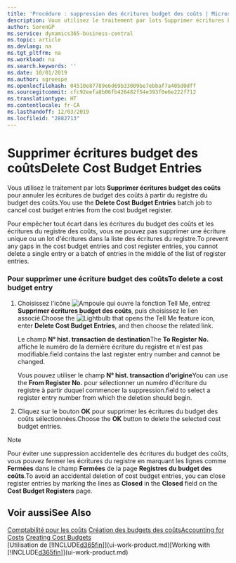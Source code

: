 ```yaml
---
title: 'Procédure : suppression des écritures budget des coûts | Microsoft Docs'
description: Vous utilisez le traitement par lots Supprimer écritures budget des coûts pour annuler les écritures de budget des coûts à partir du registre du budget des coûts.
author: SorenGP
ms.service: dynamics365-business-central
ms.topic: article
ms.devlang: na
ms.tgt_pltfrm: na
ms.workload: na
ms.search.keywords: ''
ms.date: 10/01/2019
ms.author: sgroespe
ms.openlocfilehash: 04510e87789e6d69b33009be7ebbaf7a405d0dff
ms.sourcegitcommit: cfc92eefa8b06fb426482f54e393f0e6e222f712
ms.translationtype: HT
ms.contentlocale: fr-CA
ms.lasthandoff: 12/03/2019
ms.locfileid: "2882713"
---
```

# <a name="delete-cost-budget-entries"></a><span data-ttu-id="e43fd-103">Supprimer écritures budget des coûts</span><span class="sxs-lookup"><span data-stu-id="e43fd-103">Delete Cost Budget Entries</span></span>
<span data-ttu-id="e43fd-104">Vous utilisez le traitement par lots **Supprimer écritures budget des coûts** pour annuler les écritures de budget des coûts à partir du registre du budget des coûts.</span><span class="sxs-lookup"><span data-stu-id="e43fd-104">You use the **Delete Cost Budget Entries** batch job to cancel cost budget entries from the cost budget register.</span></span>  

<span data-ttu-id="e43fd-105">Pour empêcher tout écart dans les écritures du budget des coûts et les écritures du registre des coûts, vous ne pouvez pas supprimer une écriture unique ou un lot d'écritures dans la liste des écritures du registre.</span><span class="sxs-lookup"><span data-stu-id="e43fd-105">To prevent any gaps in the cost budget entries and cost register entries, you cannot delete a single entry or a batch of entries in the middle of the list of register entries.</span></span>  

### <a name="to-delete-a-cost-budget-entry"></a><span data-ttu-id="e43fd-106">Pour supprimer une écriture budget des coûts</span><span class="sxs-lookup"><span data-stu-id="e43fd-106">To delete a cost budget entry</span></span>  

1.  <span data-ttu-id="e43fd-107">Choisissez l'icône ![Ampoule qui ouvre la fonction Tell Me](media/ui-search/search_small.png "Dites-moi ce que vous voulez faire"), entrez **Supprimer écritures budget des coûts**, puis choisissez le lien associé.</span><span class="sxs-lookup"><span data-stu-id="e43fd-107">Choose the ![Lightbulb that opens the Tell Me feature](media/ui-search/search_small.png "Tell me what you want to do") icon, enter **Delete Cost Budget Entries**, and then choose the related link.</span></span>  

    <span data-ttu-id="e43fd-108">Le champ **N° hist. transaction de destination**</span><span class="sxs-lookup"><span data-stu-id="e43fd-108">The **To Register No.**</span></span> <span data-ttu-id="e43fd-109">affiche le numéro de la dernière écriture du registre et n'est pas modifiable.</span><span class="sxs-lookup"><span data-stu-id="e43fd-109">field contains the last register entry number and cannot be changed.</span></span>  

    <span data-ttu-id="e43fd-110">Vous pouvez utiliser le champ **N° hist. transaction d'origine**</span><span class="sxs-lookup"><span data-stu-id="e43fd-110">You can use the **From Register No.**</span></span> <span data-ttu-id="e43fd-111">pour sélectionner un numéro d'écriture du registre à partir duquel commencer la suppression.</span><span class="sxs-lookup"><span data-stu-id="e43fd-111">field to select a register entry number from which the deletion should begin.</span></span>  
2.  <span data-ttu-id="e43fd-112">Cliquez sur le bouton **OK** pour supprimer les écritures du budget des coûts sélectionnées.</span><span class="sxs-lookup"><span data-stu-id="e43fd-112">Choose the **OK** button to delete the selected cost budget entries.</span></span>  

> [!NOTE]  
>  <span data-ttu-id="e43fd-113">Pour éviter une suppression accidentelle des écritures du budget des coûts, vous pouvez fermer les écritures du registre en marquant les lignes comme **Fermées** dans le champ **Fermées** de la page **Registres du budget des coûts**.</span><span class="sxs-lookup"><span data-stu-id="e43fd-113">To avoid an accidental deletion of cost budget entries, you can close register entries by marking the lines as **Closed** in the **Closed** field on the **Cost Budget Registers** page.</span></span>  

## <a name="see-also"></a><span data-ttu-id="e43fd-114">Voir aussi</span><span class="sxs-lookup"><span data-stu-id="e43fd-114">See Also</span></span>  
<span data-ttu-id="e43fd-115">[Comptabilité pour les coûts](finance-manage-cost-accounting.md)
[Création des budgets des coûts](finance-create-cost-budgets.md)</span><span class="sxs-lookup"><span data-stu-id="e43fd-115">[Accounting for Costs](finance-manage-cost-accounting.md)
[Creating Cost Budgets](finance-create-cost-budgets.md)</span></span>  
<span data-ttu-id="e43fd-116">[Utilisation de [!INCLUDE[d365fin](includes/d365fin_md.md)]](ui-work-product.md)</span><span class="sxs-lookup"><span data-stu-id="e43fd-116">[Working with [!INCLUDE[d365fin](includes/d365fin_md.md)]](ui-work-product.md)</span></span>
